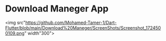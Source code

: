 # Download Maneger App

<img src"https://github.com/Mohamed-Tamer-1/Dart-Flutter/blob/main/Download%20Maneger/ScreenShots/Screenshot_1724500109.png" width"300">
